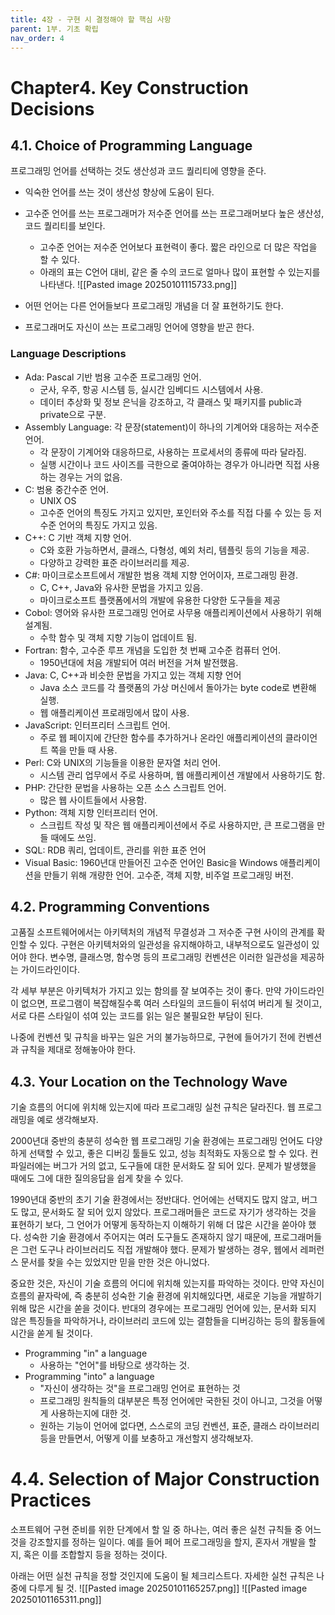```yaml
---
title: 4장 - 구현 시 결정해야 할 핵심 사항
parent: 1부. 기초 확립
nav_order: 4
---
```


# Chapter4. Key Construction Decisions

## 4.1. Choice of Programming Language
프로그래밍 언어를 선택하는 것도 생산성과 코드 퀄리티에 영향을 준다.

+ 익숙한 언어를 쓰는 것이 생산성 향상에 도움이 된다.
+ 고수준 언어를 쓰는 프로그래머가 저수준 언어를 쓰는 프로그래머보다 높은 생산성, 코드 퀄리티를 보인다.
	+ 고수준 언어는 저수준 언어보다 표현력이 좋다. 짧은 라인으로 더 많은 작업을 할 수 있다.
	+ 아래의 표는 C언어 대비, 같은 줄 수의 코드로 얼마나 많이 표현할 수 있는지를 나타낸다.	![[Pasted image 20250101115733.png]]

+ 어떤 언어는 다른 언어들보다 프로그래밍 개념을 더 잘 표현하기도 한다.
+ 프로그래머도 자신이 쓰는 프로그래밍 언어에 영향을 받곤 한다.

### Language Descriptions
+ Ada: Pascal 기반 범용 고수준 프로그래밍 언어.
	+ 군사, 우주, 항공 시스템 등, 실시간 임베디드 시스템에서 사용.
	+ 데이터 추상화 및 정보 은닉을 강조하고, 각 클래스 및 패키지를 public과 private으로 구분.
+ Assembly Language: 각 문장(statement)이 하나의 기계어와 대응하는 저수준 언어.
	+ 각 문장이 기계어와 대응하므로, 사용하는 프로세서의 종류에 따라 달라짐.
	+ 실행 시간이나 코드 사이즈를 극한으로 줄여야하는 경우가 아니라면 직접 사용하는 경우는 거의 없음.
+ C: 범용 중간수준 언어.
	+ UNIX OS
	+ 고수준 언어의 특징도 가지고 있지만, 포인터와 주소를 직접 다룰 수 있는 등 저수준 언어의 특징도 가지고 있음.
+ C++: C 기반 객체 지향 언어.
	+ C와 호환 가능하면서, 클래스, 다형성, 예외 처리, 템플릿 등의 기능을 제공.
	+ 다양하고 강력한 표준 라이브러리를 제공.
+ C#: 마이크로소프트에서 개발한 범용 객체 지향 언어이자, 프로그래밍 환경.
	+ C, C++, Java와 유사한 문법을 가지고 있음.
	+ 마이크로소프트 플랫폼에서의 개발에 유용한 다양한 도구들을 제공
+ Cobol: 영어와 유사한 프로그래밍 언어로 사무용 애플리케이션에서 사용하기 위해 설계됨.
	+ 수학 함수 및 객체 지향 기능이 업데이트 됨.
+ Fortran: 함수, 고수준 루프 개념을 도입한 첫 번째 고수준 컴퓨터 언어.
	+ 1950년대에 처음 개발되어 여러 버전을 거쳐 발전했음.
+ Java: C, C++과 비슷한 문법을 가지고 있는 객체 지향 언어
	+ Java 소스 코드를 각 플랫폼의 가상 머신에서 돌아가는 byte code로 변환해 실행.
	+ 웹 애플리케이션 프로래밍에서 많이 사용.
+ JavaScript: 인터프리터 스크립트 언어.
	+ 주로 웹 페이지에 간단한 함수를 추가하거나 온라인 애플리케이션의 클라이언트 쪽을 만들 때 사용.
+ Perl: C와 UNIX의 기능들을 이용한 문자열 처리 언어.
	+ 시스템 관리 업무에서 주로 사용하며, 웹 애플리케이션 개발에서 사용하기도 함.
+ PHP: 간단한 문법을 사용하는 오픈 소스 스크립트 언어.
	+ 많은 웹 사이트들에서 사용함.
+ Python: 객체 지향 인터프리터 언어.
	+ 스크립트 작성 및 작은 웹 애플리케이션에서 주로 사용하지만, 큰 프로그램을 만들 때에도 쓰임.
+ SQL: RDB 쿼리, 업데이트, 관리를 위한 표준 언어
+ Visual Basic: 1960년대 만들어진 고수준 언어인 Basic을 Windows 애플리케이션을 만들기 위해 개량한 언어. 고수준, 객체 지향, 비주얼 프로그래밍 버전.

## 4.2. Programming Conventions
고품질 소프트웨어에서는 아키텍처의 개념적 무결성과 그 저수준 구현 사이의 관계를 확인할 수 있다. 구현은 아키텍처와의 일관성을 유지해야하고, 내부적으로도 일관성이 있어야 한다. 변수명, 클래스명, 함수명 등의 프로그래밍 컨벤션은 이러한 일관성을 제공하는 가이드라인이다.

각 세부 부분은 아키텍처가 가지고 있는 함의를 잘 보여주는 것이 좋다. 만약 가이드라인이 없으면, 프로그램이 복잡해질수록 여러 스타일의 코드들이 뒤섞여 버리게 될 것이고, 서로 다른 스타일이 섞여 있는 코드를 읽는 일은 불필요한 부담이 된다. 

나중에 컨벤션 및 규칙을 바꾸는 일은 거의 불가능하므로, 구현에 들어가기 전에 컨벤션과 규칙을 제대로 정해놓아야 한다.

## 4.3. Your Location on the Technology Wave
기술 흐름의 어디에 위치해 있는지에 따라 프로그래밍 실천 규칙은 달라진다. 웹 프로그래밍을 예로 생각해보자.

2000년대 중반의 충분히 성숙한 웹 프로그래밍 기술 환경에는 프로그래밍 언어도 다양하게 선택할 수 있고, 좋은 디버깅 툴들도 있고, 성능 최적화도 자동으로 할 수 있다. 컨파일러에는 버그가 거의 없고, 도구들에 대한 문서화도 잘 되어 있다. 문제가 발생했을 때에도 그에 대한 질의응답을 쉽게 찾을 수 있다.

1990년대 중반의 초기 기술 환경에서는 정반대다. 언어에는 선택지도 많지 않고, 버그도 많고, 문서화도 잘 되어 있지 않았다. 프로그래머들은 코드로 자기가 생각하는 것을 표현하기 보다, 그 언어가 어떻게 동작하는지 이해하기 위해 더 많은 시간을 쏟아야 했다. 성숙한 기술 환경에서 주어지는 여러 도구들도 존재하지 않기 때문에, 프로그래머들은 그런 도구나 라이브러리도 직접 개발해야 했다. 문제가 발생하는 경우, 웹에서 레퍼런스 문서를 찾을 수는 있었지만 믿을 만한 것은 아니었다.

중요한 것은, 자신이 기술 흐름의 어디에 위치해 있는지를 파악하는 것이다. 만약 자신이 흐름의 끝자락에, 즉 충분히 성숙한 기술 환경에 위치해있다면, 새로운 기능을 개발하기 위해 많은 시간을 쏟을 것이다. 반대의 경우에는 프로그래밍 언어에 있는, 문서화 되지 않은 특징들을 파악하거나, 라이브러리 코드에 있는 결함들을 디버깅하는 등의 활동들에 시간을 쏟게 될 것이다.

+ Programming "in" a language
	+ 사용하는 "언어"를 바탕으로 생각하는 것.
+ Programming "into" a language
	+ "자신이 생각하는 것"을 프로그래밍 언어로 표현하는 것
	+ 프로그래밍 원칙들의 대부분은 특정 언어에만 국한된 것이 아니고, 그것을 어떻게 사용하는지에 대한 것.
	+ 원하는 기능이 언어에 없다면, 스스로의 코딩 컨벤션, 표준, 클래스 라이브러리 등을 만들면서, 어떻게 이를 보충하고 개선할지 생각해보자.

# 4.4. Selection of Major Construction Practices
소프트웨어 구현 준비를 위한 단계에서 할 일 중 하나는, 여러 좋은 실천 규칙들 중 어느 것을 강조할지를 정하는 일이다. 예를 들어 페어 프로그래밍을 할지, 혼자서 개발을 할지, 혹은 이를 조합할지 등을 정하는 것이다. 

아래는 어떤 실천 규칙을 정할 것인지에 도움이 될 체크리스트다. 자세한 실천 규칙은 나중에 다루게 될 것.
![[Pasted image 20250101165257.png]]
![[Pasted image 20250101165311.png]]
